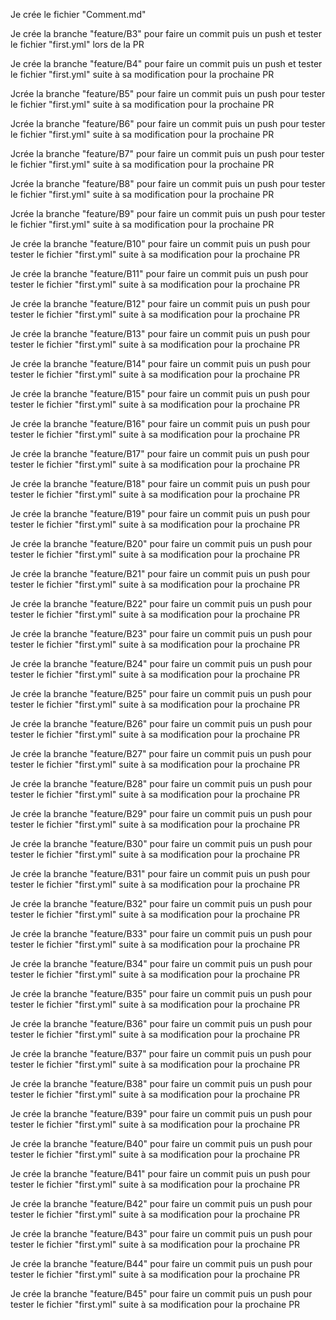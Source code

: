 Je crée le fichier "Comment.md"

Je crée la branche "feature/B3" pour faire un commit puis un push et tester le fichier "first.yml" lors de la PR

Je crée la branche "feature/B4" pour faire un commit puis un push et tester le fichier "first.yml" suite à sa modification pour la prochaine PR

Jcrée la branche "feature/B5" pour faire un commit puis un push pour tester le fichier "first.yml" suite à sa modification pour la prochaine PR

Jcrée la branche "feature/B6" pour faire un commit puis un push pour tester le fichier "first.yml" suite à sa modification pour la prochaine PR

Jcrée la branche "feature/B7" pour faire un commit puis un push pour tester le fichier "first.yml" suite à sa modification pour la prochaine PR

Jcrée la branche "feature/B8" pour faire un commit puis un push pour tester le fichier "first.yml" suite à sa modification pour la prochaine PR

Jcrée la branche "feature/B9" pour faire un commit puis un push pour tester le fichier "first.yml" suite à sa modification pour la prochaine PR

Je crée la branche "feature/B10" pour faire un commit puis un push pour tester le fichier "first.yml" suite à sa modification pour la prochaine PR

Je crée la branche "feature/B11" pour faire un commit puis un push pour tester le fichier "first.yml" suite à sa modification pour la prochaine PR

Je crée la branche "feature/B12" pour faire un commit puis un push pour tester le fichier "first.yml" suite à sa modification pour la prochaine PR

Je crée la branche "feature/B13" pour faire un commit puis un push pour tester le fichier "first.yml" suite à sa modification pour la prochaine PR

Je crée la branche "feature/B14" pour faire un commit puis un push pour tester le fichier "first.yml" suite à sa modification pour la prochaine PR

Je crée la branche "feature/B15" pour faire un commit puis un push pour tester le fichier "first.yml" suite à sa modification pour la prochaine PR

Je crée la branche "feature/B16" pour faire un commit puis un push pour tester le fichier "first.yml" suite à sa modification pour la prochaine PR

Je crée la branche "feature/B17" pour faire un commit puis un push pour tester le fichier "first.yml" suite à sa modification pour la prochaine PR

Je crée la branche "feature/B18" pour faire un commit puis un push pour tester le fichier "first.yml" suite à sa modification pour la prochaine PR

Je crée la branche "feature/B19" pour faire un commit puis un push pour tester le fichier "first.yml" suite à sa modification pour la prochaine PR

Je crée la branche "feature/B20" pour faire un commit puis un push pour tester le fichier "first.yml" suite à sa modification pour la prochaine PR

Je crée la branche "feature/B21" pour faire un commit puis un push pour tester le fichier "first.yml" suite à sa modification pour la prochaine PR

Je crée la branche "feature/B22" pour faire un commit puis un push pour tester le fichier "first.yml" suite à sa modification pour la prochaine PR

Je crée la branche "feature/B23" pour faire un commit puis un push pour tester le fichier "first.yml" suite à sa modification pour la prochaine PR

Je crée la branche "feature/B24" pour faire un commit puis un push pour tester le fichier "first.yml" suite à sa modification pour la prochaine PR

Je crée la branche "feature/B25" pour faire un commit puis un push pour tester le fichier "first.yml" suite à sa modification pour la prochaine PR

Je crée la branche "feature/B26" pour faire un commit puis un push pour tester le fichier "first.yml" suite à sa modification pour la prochaine PR

Je crée la branche "feature/B27" pour faire un commit puis un push pour tester le fichier "first.yml" suite à sa modification pour la prochaine PR

Je crée la branche "feature/B28" pour faire un commit puis un push pour tester le fichier "first.yml" suite à sa modification pour la prochaine PR

Je crée la branche "feature/B29" pour faire un commit puis un push pour tester le fichier "first.yml" suite à sa modification pour la prochaine PR

Je crée la branche "feature/B30" pour faire un commit puis un push pour tester le fichier "first.yml" suite à sa modification pour la prochaine PR

Je crée la branche "feature/B31" pour faire un commit puis un push pour tester le fichier "first.yml" suite à sa modification pour la prochaine PR

Je crée la branche "feature/B32" pour faire un commit puis un push pour tester le fichier "first.yml" suite à sa modification pour la prochaine PR

Je crée la branche "feature/B33" pour faire un commit puis un push pour tester le fichier "first.yml" suite à sa modification pour la prochaine PR

Je crée la branche "feature/B34" pour faire un commit puis un push pour tester le fichier "first.yml" suite à sa modification pour la prochaine PR

Je crée la branche "feature/B35" pour faire un commit puis un push pour tester le fichier "first.yml" suite à sa modification pour la prochaine PR

Je crée la branche "feature/B36" pour faire un commit puis un push pour tester le fichier "first.yml" suite à sa modification pour la prochaine PR

Je crée la branche "feature/B37" pour faire un commit puis un push pour tester le fichier "first.yml" suite à sa modification pour la prochaine PR

Je crée la branche "feature/B38" pour faire un commit puis un push pour tester le fichier "first.yml" suite à sa modification pour la prochaine PR

Je crée la branche "feature/B39" pour faire un commit puis un push pour tester le fichier "first.yml" suite à sa modification pour la prochaine PR

Je crée la branche "feature/B40" pour faire un commit puis un push pour tester le fichier "first.yml" suite à sa modification pour la prochaine PR

Je crée la branche "feature/B41" pour faire un commit puis un push pour tester le fichier "first.yml" suite à sa modification pour la prochaine PR

Je crée la branche "feature/B42" pour faire un commit puis un push pour tester le fichier "first.yml" suite à sa modification pour la prochaine PR

Je crée la branche "feature/B43" pour faire un commit puis un push pour tester le fichier "first.yml" suite à sa modification pour la prochaine PR

Je crée la branche "feature/B44" pour faire un commit puis un push pour tester le fichier "first.yml" suite à sa modification pour la prochaine PR

Je crée la branche "feature/B45" pour faire un commit puis un push pour tester le fichier "first.yml" suite à sa modification pour la prochaine PR